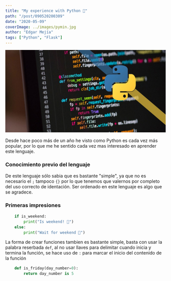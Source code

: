 ```yaml
---
title: "My experience with Python 🐍"
path: "/post/090520200309"
date: "2020-05-09"
coverImage: ../images/pymin.jpg
author: "Edgar Mejía"
tags: ["Python", "Flask"]
---
```


![🐍](../images/python.jpg)

Desde hace poco más de un año he visto como Python es cada vez más popular, por lo que me he sentido cada
vez mas interesado en aprender este lenguaje.

### Conocimiento previo del lenguaje
De este lenguaje sólo sabia que es bastante "simple", ya que no es necesario el `;` tampoco `{}` por lo que
tenemos que valernos por completo del uso correcto de identación. Ser ordenado en este lenguaje es algo que se agradece.

### Primeras impresiones

```python
    if is_weekend:
        print("Is weekend! 🍺")
    else:
        print("Wait for weekend 🥺")
```

La forma de crear funciones tambien es bastante simple, basta con usar la palabra reserbada `def`, al no usar llaves para delimitar cuando inicia y termina la función, se hace uso de `:` para marcar el inicio del contenido de la función

```python
    def is_friday(day_number=0):
        return day_number is 5
```
